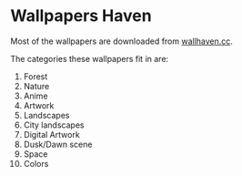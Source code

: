# Wallpapers Haven

Most of the wallpapers are downloaded from [wallhaven.cc](https://wallhaven.cc/).  

The categories these wallpapers fit in are:

1. Forest
2. Nature
3. Anime
4. Artwork
5. Landscapes
6. City landscapes
7. Digital Artwork
8. Dusk/Dawn scene
9. Space
10. Colors

